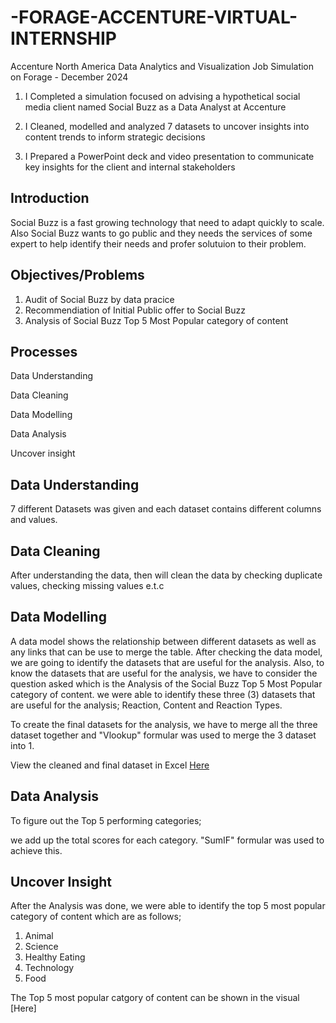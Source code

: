 # -FORAGE-ACCENTURE-VIRTUAL-INTERNSHIP
Accenture North America Data Analytics and Visualization Job Simulation on Forage - December 2024


1. I Completed a simulation focused on advising a hypothetical social media client named Social Buzz as a Data Analyst at Accenture

2. I Cleaned, modelled and analyzed 7 datasets to uncover insights into content trends to inform strategic decisions

3. I Prepared a PowerPoint deck and video presentation to communicate key insights for the client and internal stakeholders

## Introduction
Social Buzz is a fast growing technology that need to adapt quickly to scale. Also Social Buzz wants to go public and 
they needs the services of some expert to help identify their needs and profer solutuion to their problem.

## Objectives/Problems
1. Audit of Social Buzz by data pracice
2. Recommendiation of Initial Public offer to Social Buzz
3. Analysis of Social Buzz Top 5 Most Popular category of content

## Processes
Data Understanding

Data Cleaning

Data Modelling

Data Analysis

Uncover insight

## Data Understanding
7 different Datasets was given and each dataset contains different columns and values.

## Data Cleaning
After understanding the data, then will clean the data by checking duplicate values, checking missing values e.t.c

## Data Modelling
A data model shows the relationship between different datasets as well as any links that can be use to merge the table.
After checking the data model, we are going to identify the datasets that are useful for the analysis. Also, to know the datasets that are useful for the analysis,
we have to consider the question asked which is the Analysis of the Social Buzz Top 5 Most Popular category of content. we were able to identify these three (3) datasets that are useful
for the analysis; Reaction, Content and Reaction Types.

To create the final datasets for the analysis, we have to merge all the three dataset together and "Vlookup" formular was used to merge the 3 dataset into 1. 

View the cleaned and final dataset in Excel [Here](https://github.com/phuad23/-Accenture-North-America---Data-Analytics-and-Visualization-Job-Simulation/blob/main/Reactions.xlsx)

## Data Analysis
To figure out the Top 5 performing categories;

we add up the total scores for each category. "SumIF" formular was used to achieve this.

## Uncover Insight
After the Analysis was done, we were able to identify the top 5 most popular category of content which are as follows;
1. Animal
2. Science
3. Healthy Eating
4. Technology
5. Food

The Top 5 most popular catgory of content can be shown in the visual [Here]

   
